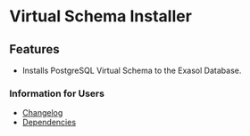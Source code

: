 # Virtual Schema Installer

## Features

* Installs PostgreSQL Virtual Schema to the Exasol Database.

### Information for Users

* [Changelog](doc/changes/changelog.md)
* [Dependencies](dependencies.md)